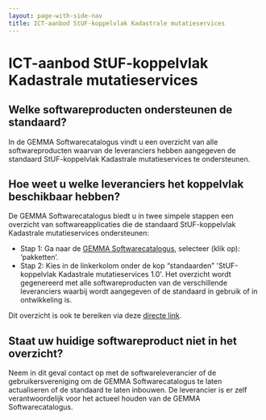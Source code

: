 ```yaml
---
layout: page-with-side-nav
title: ICT-aanbod StUF-koppelvlak Kadastrale mutatieservices
---
```

# ICT-aanbod StUF-koppelvlak Kadastrale mutatieservices

## Welke softwareproducten ondersteunen de standaard?
In de GEMMA Softwarecatalogus vindt u een overzicht van alle softwareproducten waarvan de leveranciers hebben aangegeven de standaard StUF-koppelvlak Kadastrale mutatieservices te ondersteunen.

## Hoe weet u welke leveranciers het koppelvlak beschikbaar hebben?
De GEMMA Softwarecatalogus biedt u in twee simpele stappen een overzicht van softwareapplicaties die de standaard StUF-koppelvlak Kadastrale mutatieservices ondersteunen:

* Stap 1: Ga naar de [GEMMA Softwarecatalogus](https://www.softwarecatalogus.nl/), selecteer (klik op): ‘pakketten’.
* Stap 2: Kies in de linkerkolom onder de kop “standaarden” 'StUF-koppelvlak Kadastrale mutatieservices 1.0'. Het overzicht wordt gegenereerd met alle softwareproducten van de verschillende leveranciers waarbij wordt aangegeven of de standaard in gebruik of in ontwikkeling is.

Dit overzicht is ook te bereiken via deze [directe link](https://www.softwarecatalogus.nl/pakketten/norm_version/StUF%20Kadastrale%20mutatieservices%201%252E0).

## Staat uw huidige softwareproduct niet in het overzicht?
Neem in dit geval contact op met de softwareleverancier of de gebruikersvereniging om de GEMMA Softwarecatalogus te laten actualiseren of de standaard te laten inbouwen. De leverancier is er zelf verantwoordelijk voor het actueel houden van de GEMMA Softwarecatalogus.